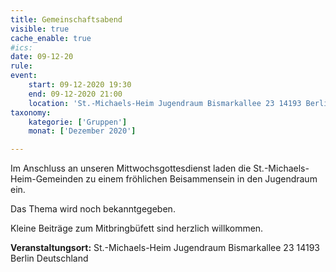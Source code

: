```yaml
---
title: Gemeinschaftsabend
visible: true
cache_enable: true
#ics: 
date: 09-12-20
rule: 
event:
	start: 09-12-2020 19:30
	end: 09-12-2020 21:00
	location: 'St.-Michaels-Heim Jugendraum Bismarkallee 23 14193 Berlin Deutschland'
taxonomy:
	kategorie: ['Gruppen']
	monat: ['Dezember 2020']

---
```

Im Anschluss an unseren Mittwochsgottesdienst laden die St.-Michaels-Heim-Gemeinden zu einem fröhlichen Beisammensein in den Jugendraum ein. 

Das Thema wird noch bekanntgegeben.

Kleine Beiträge zum Mitbringbüfett sind herzlich willkommen.



**Veranstaltungsort:** St.-Michaels-Heim
Jugendraum
Bismarkallee 23
14193 Berlin
Deutschland

